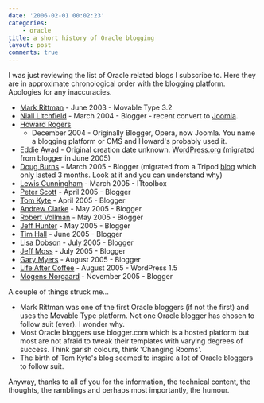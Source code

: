 ```yaml
---
date: '2006-02-01 00:02:23'
categories:
    - oracle
title: a short history of Oracle blogging
layout: post
comments: true
---
```

I was just reviewing the list of Oracle related blogs I subscribe to.
Here they are in approximate chronological order with the blogging
platform. Apologies for any inaccuracies.

-   [Mark Rittman](http://www.rittman.net/) - June 2003 - Movable Type
    3.2
-   [Niall Litchfield](http://www.orawin.info/services/index.php) -
    March 2004 - Blogger - recent convert to
    [Joomla](http://www.joomla.org/).
-   [Howard Rogers](http://dizwell.com/main/component/option,com_jd-wp/Itemid,109/)
    - December 2004 - Originally Blogger, Opera, now Joomla. You name a
    blogging platform or CMS and Howard's probably used it.
-   [Eddie Awad](http://awads.net/wp/) - Original creation date unknown.
    [WordPress.org](http://wordpress.org/) (migrated from blogger in June 2005)
-   [Doug Burns](http://oracledoug.com/serendipity/) - March 2005 -
    Blogger (migrated from a Tripod
    [blog](http://doug.burns.tripod.com/oracle/) which only lasted 3
    months. Look at it and you can understand why)
-   [Lewis Cunningham](http://blogs.ittoolbox.com/oracle/guide/) - March
    2005 - ITtoolbox
-   [Peter Scott](http://pjs-random.blogspot.com/) - April 2005 - Blogger
-   [Tom Kyte](http://tkyte.blogspot.com/) - April 2005 - Blogger
-   [Andrew Clarke](http://radiofreetooting.blogspot.com/) - May 2005 - Blogger
-   [Robert Vollman](http://thinkoracle.blogspot.com/) - May 2005 - Blogger
-   [Jeff Hunter](http://marist89.blogspot.com/) - May 2005 - Blogger
-   [Tim Hall](http://oracle-base.blogspot.com/) - June 2005 - Blogger
-   [Lisa Dobson](http://newbiedba.blogspot.com/) - July 2005 - Blogger
-   [Jeff Moss](http://oramossoracle.blogspot.com/) - July 2005 - Blogger
-   [Gary Myers](http://igor-db.blogspot.com/) - August 2005 - Blogger
-   [Life After Coffee](http://www.lifeaftercoffee.com/) - August 2005 -
    WordPress 1.5
-   [Mogens Norgaard](http://wedonotuse.blogspot.com/) - November 2005 -
    Blogger

A couple of things struck me...

-   Mark Rittman was one of the first Oracle bloggers (if not the first)
    and uses the Movable Type platform. Not one Oracle blogger has
    chosen to follow suit (ever). I wonder why.
-   Most Oracle bloggers use blogger.com which is a hosted platform but
    most are not afraid to tweak their templates with varying degrees of
    success. Think garish colours, think 'Changing Rooms'.
-   The birth of Tom Kyte's blog seemed to inspire a lot of Oracle
    bloggers to follow suit.

Anyway, thanks to all of you for the information, the technical content,
the thoughts, the ramblings and perhaps most importantly, the humour.

